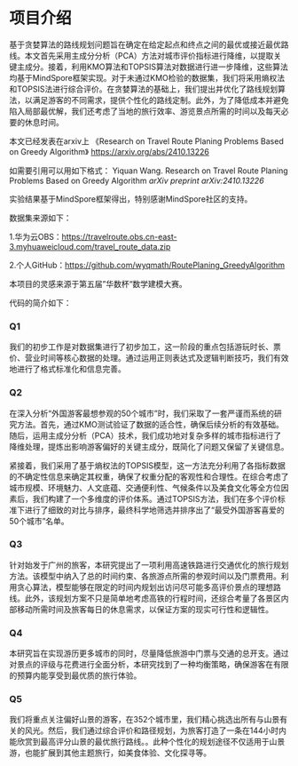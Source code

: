 # 项目介绍

基于贪婪算法的路线规划问题旨在确定在给定起点和终点之间的最优或接近最优路线。本文首先采用主成分分析（PCA）方法对城市评价指标进行降维，以提取关键主成分。接着，利用KMO算法和TOPSIS算法对数据进行进一步降维，这些算法均基于MindSpore框架实现。对于未通过KMO检验的数据集，我们将采用熵权法和TOPSIS法进行综合评价。在贪婪算法的基础上，我们提出并优化了路线规划算法，以满足游客的不同需求，提供个性化的路线定制。此外，为了降低成本并避免陷入局部最优解，我们还考虑了当地的旅行效率、游览景点所需的时间以及每天必要的休息时间。



本文已经发表在arxiv上
《Research on Travel Route Planing Problems Based on Greedy Algorithm》 https://arxiv.org/abs/2410.13226

如需要引用可以用如下格式：
 Yiquan Wang. Research on Travel Route Planing Problems Based on Greedy Algorithm *arXiv preprint arXiv:2410.13226*



实验结果基于MindSpore框架得出，特别感谢MindSpore社区的支持。

数据集来源如下：

1.华为云OBS：https://travelroute.obs.cn-east-3.myhuaweicloud.com/travel_route_data.zip

2.个人GitHub：https://github.com/wyqmath/RoutePlaning_GreedyAlgorithm



本项目的灵感来源于第五届”华数杯“数学建模大赛。

代码的简介如下：

### Q1

我们的初步工作是对数据集进行了初步加工，这一阶段的重点包括游玩时长、票价、营业时间等核心数据的处理。通过运用正则表达式及逻辑判断技巧，我们有效地进行了格式标准化和信息完善。

### Q2

在深入分析“外国游客最想参观的50个城市”时，我们采取了一套严谨而系统的研究方法。首先，通过KMO测试验证了数据的适合性，确保后续分析的有效基础。随后，运用主成分分析（PCA）技术，我们成功地对复杂多样的城市指标进行了降维处理，提炼出影响游客偏好的关键主成分，既简化了问题又保留了关键信息。

紧接着，我们采用了基于熵权法的TOPSIS模型，这一方法充分利用了各指标数据的不确定性信息来确定其权重，确保了权重分配的客观性和合理性。在综合考虑了城市规模、环境魅力、人文底蕴、交通便利性、气候条件以及美食文化等全方位因素后，我们构建了一个多维度的评价体系。通过TOPSIS方法，我们在多个评价标准下进行了细致的对比与排序，最终科学地筛选并排序出了“最受外国游客喜爱的50个城市”名单。

### Q3

针对始发于广州的旅客，本研究提出了一项利用高速铁路进行交通优化的旅行规划方法。该模型中纳入了总的时间约束、各旅游点所需的参观时间以及门票费用。利用贪心算法，模型能够在限定的时间内规划出访问尽可能多高评价景点的理想路线。此外，该规划方案不只是简单地考虑高铁的行程时间，还综合考量了各景区内部移动所需时间及旅客每日的休息需求，以保证方案的现实可行性和逻辑性。

### Q4

本研究旨在实现游历更多城市的同时，尽量降低旅游中门票与交通的总开支。通过对景点的评级与花费进行全面分析，本研究找到了一种均衡策略，确保游客在有限的预算内能享受到最优质的旅行体验。

### Q5

我们将重点关注偏好山景的游客，在352个城市里，我们精心挑选出所有与山景有关的风光。然后，我们通过综合评价和路径规划，为旅客打造了一条在144小时内能欣赏到最高评分山景的最优旅行路线。。此种个性化的规划途径不仅适用于山景游，也能扩展到其他主题旅行，如美食体验、文化探寻等。


